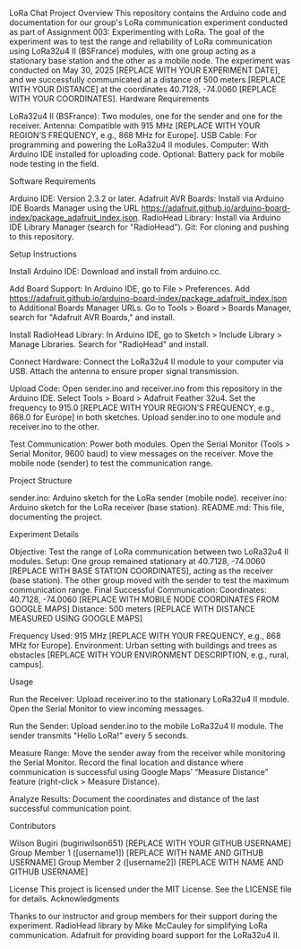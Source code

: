 LoRa Chat Project
Overview
This repository contains the Arduino code and documentation for our group's LoRa communication experiment conducted as part of Assignment 003: Experimenting with LoRa. The goal of the experiment was to test the range and reliability of LoRa communication using LoRa32u4 II (BSFrance) modules, with one group acting as a stationary base station and the other as a mobile node. The experiment was conducted on May 30, 2025 [REPLACE WITH YOUR EXPERIMENT DATE], and we successfully communicated at a distance of 500 meters [REPLACE WITH YOUR DISTANCE] at the coordinates 40.7128, -74.0060 [REPLACE WITH YOUR COORDINATES].
Hardware Requirements

LoRa32u4 II (BSFrance): Two modules, one for the sender and one for the receiver.
Antenna: Compatible with 915 MHz [REPLACE WITH YOUR REGION’S FREQUENCY, e.g., 868 MHz for Europe].
USB Cable: For programming and powering the LoRa32u4 II modules.
Computer: With Arduino IDE installed for uploading code.
Optional: Battery pack for mobile node testing in the field.

Software Requirements

Arduino IDE: Version 2.3.2 or later.
Adafruit AVR Boards: Install via Arduino IDE Boards Manager using the URL https://adafruit.github.io/arduino-board-index/package_adafruit_index.json.
RadioHead Library: Install via Arduino IDE Library Manager (search for "RadioHead").
Git: For cloning and pushing to this repository.

Setup Instructions

Install Arduino IDE:
Download and install from arduino.cc.


Add Board Support:
In Arduino IDE, go to File > Preferences.
Add https://adafruit.github.io/arduino-board-index/package_adafruit_index.json to Additional Boards Manager URLs.
Go to Tools > Board > Boards Manager, search for "Adafruit AVR Boards," and install.


Install RadioHead Library:
In Arduino IDE, go to Sketch > Include Library > Manage Libraries.
Search for "RadioHead" and install.


Connect Hardware:
Connect the LoRa32u4 II module to your computer via USB.
Attach the antenna to ensure proper signal transmission.


Upload Code:
Open sender.ino and receiver.ino from this repository in the Arduino IDE.
Select Tools > Board > Adafruit Feather 32u4.
Set the frequency to 915.0 [REPLACE WITH YOUR REGION’S FREQUENCY, e.g., 868.0 for Europe] in both sketches.
Upload sender.ino to one module and receiver.ino to the other.


Test Communication:
Power both modules.
Open the Serial Monitor (Tools > Serial Monitor, 9600 baud) to view messages on the receiver.
Move the mobile node (sender) to test the communication range.



Project Structure

sender.ino: Arduino sketch for the LoRa sender (mobile node).
receiver.ino: Arduino sketch for the LoRa receiver (base station).
README.md: This file, documenting the project.

Experiment Details

Objective: Test the range of LoRa communication between two LoRa32u4 II modules.
Setup: One group remained stationary at 40.7128, -74.0060 [REPLACE WITH BASE STATION COORDINATES], acting as the receiver (base station). The other group moved with the sender to test the maximum communication range.
Final Successful Communication:
Coordinates: 40.7128, -74.0060 [REPLACE WITH MOBILE NODE COORDINATES FROM GOOGLE MAPS]
Distance: 500 meters [REPLACE WITH DISTANCE MEASURED USING GOOGLE MAPS]


Frequency Used: 915 MHz [REPLACE WITH YOUR FREQUENCY, e.g., 868 MHz for Europe].
Environment: Urban setting with buildings and trees as obstacles [REPLACE WITH YOUR ENVIRONMENT DESCRIPTION, e.g., rural, campus].

Usage

Run the Receiver:
Upload receiver.ino to the stationary LoRa32u4 II module.
Open the Serial Monitor to view incoming messages.


Run the Sender:
Upload sender.ino to the mobile LoRa32u4 II module.
The sender transmits "Hello LoRa!" every 5 seconds.


Measure Range:
Move the sender away from the receiver while monitoring the Serial Monitor.
Record the final location and distance where communication is successful using Google Maps’ “Measure Distance” feature (right-click > Measure Distance).


Analyze Results:
Document the coordinates and distance of the last successful communication point.



Contributors

Wilson Bugiri (bugiriwilson651) [REPLACE WITH YOUR GITHUB USERNAME]
Group Member 1 ([username1]) [REPLACE WITH NAME AND GITHUB USERNAME]
Group Member 2 ([username2]) [REPLACE WITH NAME AND GITHUB USERNAME]

License
This project is licensed under the MIT License. See the LICENSE file for details.
Acknowledgments

Thanks to our instructor and group members for their support during the experiment.
RadioHead library by Mike McCauley for simplifying LoRa communication.
Adafruit for providing board support for the LoRa32u4 II.

